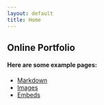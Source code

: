 ```yaml
---
layout: default
title: Home
---
```


## Online Portfolio


#### Here are some example pages:

- [Markdown](02-markdown-examples)
- [Images](03-images-examples)
- [Embeds](04-embeds-examples)
